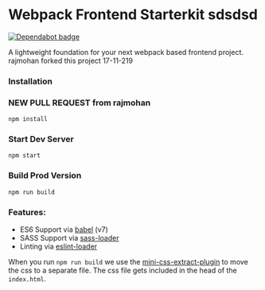 # Webpack Frontend Starterkit sdsdsd

[![Dependabot badge](https://flat.badgen.net/dependabot/wbkd/webpack-starter?icon=dependabot)](https://dependabot.com/)

A lightweight foundation for your next webpack based frontend project. rajmohan forked this project 17-11-219

### Installation

### NEW PULL REQUEST from rajmohan

```
npm install
```

### Start Dev Server

```
npm start
```

### Build Prod Version

```
npm run build
```

### Features:

- ES6 Support via [babel](https://babeljs.io/) (v7)
- SASS Support via [sass-loader](https://github.com/jtangelder/sass-loader)
- Linting via [eslint-loader](https://github.com/MoOx/eslint-loader)

When you run `npm run build` we use the [mini-css-extract-plugin](https://github.com/webpack-contrib/mini-css-extract-plugin) to move the css to a separate file. The css file gets included in the head of the `index.html`.
